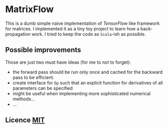 # MatrixFlow

This is a dumb simple naive implementation of _TensorFlow_ like framework for matrices.
I implemented it as a tiny toy project to learn how a back-propagation work.
I tried to keep the code as `Scala`-ish as possible.

## Possible improvements

Those are just two must have ideas (for me to not to forget):

 * the forward pass should be run only once and cached for the backward pass to be efficient.
 * create interface for `Op` such that an explicit function for derivatives of all parameters can be specified
  * might be useful when implementing more sophisticated numerical methods...
 * ...

## Licence [MIT](LICENCE.md)
